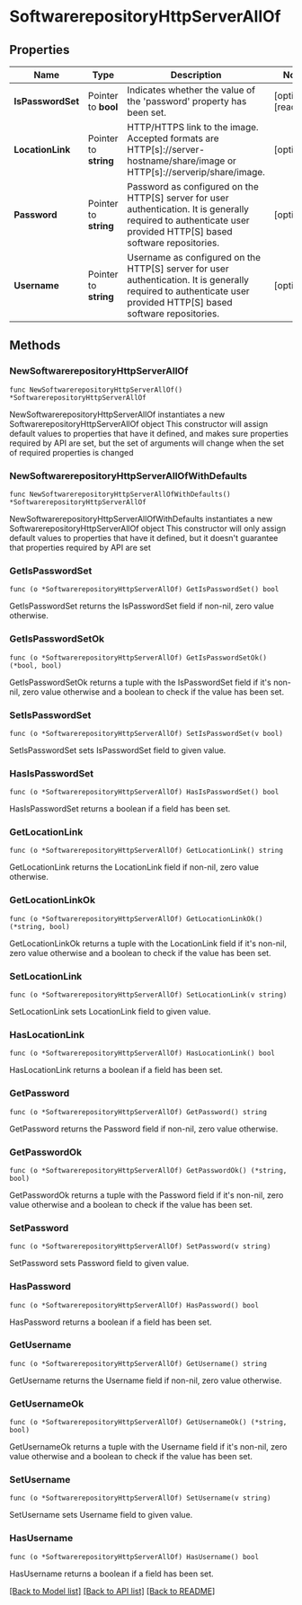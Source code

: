 # SoftwarerepositoryHttpServerAllOf

## Properties

Name | Type | Description | Notes
------------ | ------------- | ------------- | -------------
**IsPasswordSet** | Pointer to **bool** | Indicates whether the value of the &#39;password&#39; property has been set. | [optional] [readonly] 
**LocationLink** | Pointer to **string** | HTTP/HTTPS link to the image. Accepted formats are HTTP[s]://server-hostname/share/image or HTTP[s]://serverip/share/image. | [optional] 
**Password** | Pointer to **string** | Password as configured on the HTTP[S] server for user authentication. It is generally required to authenticate user provided HTTP[S] based software repositories. | [optional] 
**Username** | Pointer to **string** | Username as configured on the HTTP[S] server for user authentication. It is generally required to authenticate user provided HTTP[S] based software repositories. | [optional] 

## Methods

### NewSoftwarerepositoryHttpServerAllOf

`func NewSoftwarerepositoryHttpServerAllOf() *SoftwarerepositoryHttpServerAllOf`

NewSoftwarerepositoryHttpServerAllOf instantiates a new SoftwarerepositoryHttpServerAllOf object
This constructor will assign default values to properties that have it defined,
and makes sure properties required by API are set, but the set of arguments
will change when the set of required properties is changed

### NewSoftwarerepositoryHttpServerAllOfWithDefaults

`func NewSoftwarerepositoryHttpServerAllOfWithDefaults() *SoftwarerepositoryHttpServerAllOf`

NewSoftwarerepositoryHttpServerAllOfWithDefaults instantiates a new SoftwarerepositoryHttpServerAllOf object
This constructor will only assign default values to properties that have it defined,
but it doesn't guarantee that properties required by API are set

### GetIsPasswordSet

`func (o *SoftwarerepositoryHttpServerAllOf) GetIsPasswordSet() bool`

GetIsPasswordSet returns the IsPasswordSet field if non-nil, zero value otherwise.

### GetIsPasswordSetOk

`func (o *SoftwarerepositoryHttpServerAllOf) GetIsPasswordSetOk() (*bool, bool)`

GetIsPasswordSetOk returns a tuple with the IsPasswordSet field if it's non-nil, zero value otherwise
and a boolean to check if the value has been set.

### SetIsPasswordSet

`func (o *SoftwarerepositoryHttpServerAllOf) SetIsPasswordSet(v bool)`

SetIsPasswordSet sets IsPasswordSet field to given value.

### HasIsPasswordSet

`func (o *SoftwarerepositoryHttpServerAllOf) HasIsPasswordSet() bool`

HasIsPasswordSet returns a boolean if a field has been set.

### GetLocationLink

`func (o *SoftwarerepositoryHttpServerAllOf) GetLocationLink() string`

GetLocationLink returns the LocationLink field if non-nil, zero value otherwise.

### GetLocationLinkOk

`func (o *SoftwarerepositoryHttpServerAllOf) GetLocationLinkOk() (*string, bool)`

GetLocationLinkOk returns a tuple with the LocationLink field if it's non-nil, zero value otherwise
and a boolean to check if the value has been set.

### SetLocationLink

`func (o *SoftwarerepositoryHttpServerAllOf) SetLocationLink(v string)`

SetLocationLink sets LocationLink field to given value.

### HasLocationLink

`func (o *SoftwarerepositoryHttpServerAllOf) HasLocationLink() bool`

HasLocationLink returns a boolean if a field has been set.

### GetPassword

`func (o *SoftwarerepositoryHttpServerAllOf) GetPassword() string`

GetPassword returns the Password field if non-nil, zero value otherwise.

### GetPasswordOk

`func (o *SoftwarerepositoryHttpServerAllOf) GetPasswordOk() (*string, bool)`

GetPasswordOk returns a tuple with the Password field if it's non-nil, zero value otherwise
and a boolean to check if the value has been set.

### SetPassword

`func (o *SoftwarerepositoryHttpServerAllOf) SetPassword(v string)`

SetPassword sets Password field to given value.

### HasPassword

`func (o *SoftwarerepositoryHttpServerAllOf) HasPassword() bool`

HasPassword returns a boolean if a field has been set.

### GetUsername

`func (o *SoftwarerepositoryHttpServerAllOf) GetUsername() string`

GetUsername returns the Username field if non-nil, zero value otherwise.

### GetUsernameOk

`func (o *SoftwarerepositoryHttpServerAllOf) GetUsernameOk() (*string, bool)`

GetUsernameOk returns a tuple with the Username field if it's non-nil, zero value otherwise
and a boolean to check if the value has been set.

### SetUsername

`func (o *SoftwarerepositoryHttpServerAllOf) SetUsername(v string)`

SetUsername sets Username field to given value.

### HasUsername

`func (o *SoftwarerepositoryHttpServerAllOf) HasUsername() bool`

HasUsername returns a boolean if a field has been set.


[[Back to Model list]](../README.md#documentation-for-models) [[Back to API list]](../README.md#documentation-for-api-endpoints) [[Back to README]](../README.md)


